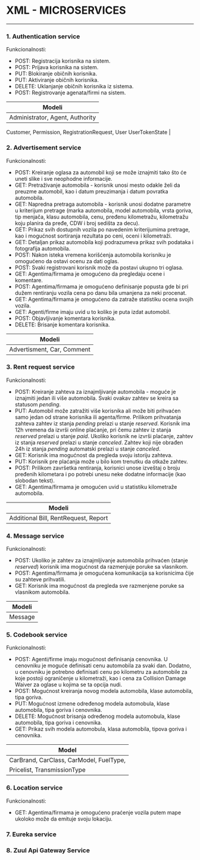 # XML - MICROSERVICES
---

### 1. Authentication service

Funkcionalnosti:

* POST: Registracija korisnika na sistem.
* POST: Prijava korisnika na sistem.
* PUT: Blokiranje običnih korisnika.
* PUT: Aktiviranje običnih korisnika.
* DELETE: Uklanjanje običnih korisnika iz sistema.
* POST: Registrovanje agenata/firmi na sistem.

| Modeli |
| --- |
| Administrator, Agent, Authority
  Customer, Permission, RegistrationRequest, User
  UserTokenState |


### 2. Advertisement service

Funkcionalnosti:
* POST: Kreiranje oglasa za automobil koji se može iznajmiti tako što će uneti slike i sve neophodne informacije.
* GET: Pretraživanje automobila - korisnik unosi mesto odakle želi da preuzme automobil, kao i datum preuzimanja i datum povratka automobila.
* GET: Napredna pretraga automobila - korisnik unosi dodatne parametre u kriterijum pretrage (marka automobila, model automobila, vrsta goriva, tip menjača, klasu automobila, cenu, pređenu kilometražu, kilometražu koju planira da pređe, CDW i broj sedišta za decu).
* GET: Prikaz svih dostupnih vozila po navedenim kriterijumima pretrage, kao i mogućnost sortiranja rezultata po ceni, oceni i kilometraži.
* GET: Detaljan prikaz automobila koji podrazumeva prikaz svih podataka i fotografija automobila.
* POST: Nakon isteka vremena korišćenja automobila korisniku je omogućeno da ostavi ocenu za dati oglas.
* POST: Svaki registrovani korisnik može da postavi ukupno tri oglasa.
* GET: Agentima/firmama je omogućeno da pregledaju ocene i komentare.
* POST: Agentima/firmama je omogućeno definisanje popusta gde bi pri dužem rentiranju vozila cena po danu bila umanjena za neki procenat.
* GET: Agentima/firmama je omogućeno da zatraže statistiku ocena svojih vozila.
* GET: Agenti/firme imaju uvid u to koliko je puta izdat automobil.
* POST: Objavljivanje komentara korisnika.
* DELETE: Brisanje komentara korisnika.

| Modeli |
| --- |
| Advertisment, Car, Comment |
### 3. Rent request service

Funkcionalnosti:

* POST: Kreiranje zahteva za iznajmljivanje automobila - moguće je iznajmiti jedan ili više automobila. Svaki ovakav zahtev se kreira sa statusom _pending_.
* PUT: Automobil može zatražiti više korisnika ali može biti prihvaćen samo jedan od strane korisnika ili agenta/firme. Prilikom prihvatanja zahteva zahtev iz stanja _pending_ prelazi u stanje _reserved_. Korisnik ima 12h vremena da izvrši online plaćanje, pri čemu zahtev iz stanja _reserved_ prelazi u stanje _paid_. Ukoliko korisnik ne izvrši plaćanje, zahtev iz stanja _reserved_ prelazi u stanje _canceled_. Zahtev koji nije obrađen 24h iz stanja _pending_ automatski prelazi u stanje _canceled_.
* GET: Korisnik ima mogućnost da pregleda svoju istoriju zahteva.
* PUT: Korisnik pre plaćanja može u bilo kom trenutku da otkaže zahtev.
* POST: Prilikom završetka rentiranja, korisnici unose izveštaj o broju pređenih kilometara i po potrebi unesu neke dodatne informacije (kao slobodan tekst).
* GET: Agentima/firmama je omogućen uvid u statistiku kilometraže automobila.

| Modeli |
| --- |
| Additional Bill, RentRequest, Report |

### 4. Message service

Funkcionalnosti:

* POST: Ukoliko je zahtev za iznajmljivanje automobila prihvaćen (stanje _reserved_) korisnik ima mogućnost da razmenjuje poruke sa vlasnikom.
* POST: Agentima/firmama je omogućena komunikacija sa korisnicima čije su zahteve prihvatili.
* GET: Korisnik ima mogućnost da pregleda sve razmenjene poruke sa vlasnikom automobila.

| Modeli |
| --- |
| Message |
### 5. Codebook service

Funkcionalnosti:
* POST: Agenti/firme imaju mogućnost definisanja cenovnika. U cenovniku je moguće definisati cenu automobila za svaki dan. Dodatno, u cenovniku je potrebno definisati cenu po kilometru za automobile za koje postoji ograničenje u kilometraži, kao i cena za Collision Damage Waiver za oglase u kojima se ta opcija nudi.
* POST: Mogućnost kreiranja novog modela automobila, klase automobila, tipa goriva.
* PUT: Mogućnost izmene određenog modela automobula, klase automobila, tipa goriva i cenovnika.
* DELETE: Mogućnost brisanja određenog modela automobula, klase automobila, tipa goriva i cenovnika.
* GET: Prikaz svih modela automobula, klasa automobila, tipova goriva i cenovnika.

| Model |
| --- |
| CarBrand, CarClass, CarModel, FuelType,
  Pricelist, TransmissionType |

### 6. Location service

Funkcionalnosti:

* GET: Agentima/firmama je omogućeno praćenje vozila putem mape ukoloko može da emituje svoju lokaciju.

### 7. Eureka service


### 8. Zuul Api Gateway Service
